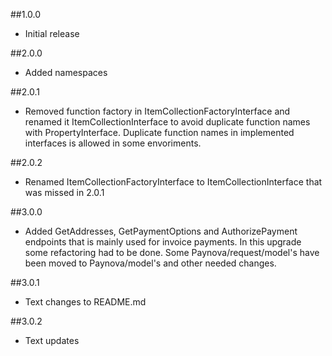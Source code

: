 ##1.0.0

* Initial release

##2.0.0

* Added namespaces

##2.0.1

* Removed function factory in ItemCollectionFactoryInterface and renamed it ItemCollectionInterface to avoid duplicate function names with PropertyInterface. 
Duplicate function names in implemented interfaces is allowed in some envoriments.

##2.0.2
* Renamed ItemCollectionFactoryInterface to ItemCollectionInterface that was missed in 2.0.1

##3.0.0
* Added GetAddresses, GetPaymentOptions and AuthorizePayment endpoints that is mainly used for invoice payments. In this upgrade some refactoring had to be done. 
Some Paynova/request/model's have been moved to Paynova/model's and other needed changes.

##3.0.1
* Text changes to README.md

##3.0.2
* Text updates